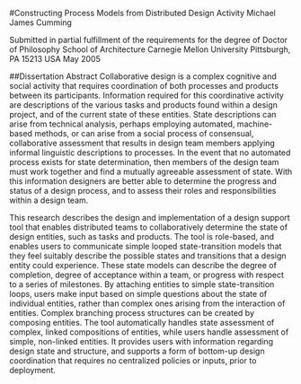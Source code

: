 #Constructing Process Models from Distributed Design Activity
Michael James Cumming

Submitted in partial fulfillment of the requirements for the degree of Doctor of Philosophy
School of Architecture
Carnegie Mellon University
Pittsburgh, PA 15213 USA
May 2005

##Dissertation Abstract
Collaborative design is a complex cognitive and social activity
that requires coordination of both processes and products between its
participants. Information required for this coordinative activity are
descriptions of the various tasks and products found within a design project,
and of the current state of these entities. State descriptions can arise from
technical analysis, perhaps employing automated, machine-based methods, or can
arise from a social process of consensual, collaborative assessment that
results in design team members applying informal linguistic descriptions to
processes. In the event that no automated process exists for state
determination, then members of the design team must work together and find a
mutually agreeable assessment of state. With this information designers are
better able to determine the progress and status of a design process, and to
assess their roles and responsibilities within a design team.

This research describes the design and implementation of a design support tool
that enables distributed teams to collaboratively determine the state of
design entities, such as tasks and products. The tool is role-based, and
enables users to communicate simple looped state-transition models that they
feel suitably describe the possible states and transitions that a design
entity could experience. These state models can describe the degree of
completion, degree of acceptance within a team, or progress with respect to a
series of milestones. By attaching entities to simple state-transition loops,
users make input based on simple questions about the state of individual
entities, rather than complex ones arising from the interaction of entities.
Complex branching process structures can be created by composing entities. The
tool automatically handles state assessment of complex, linked compositions of
entities, while users handle assessment of simple, non-linked entities. It
provides users with information regarding design state and structure, and
supports a form of bottom-up design coordination that requires no centralized
policies or inputs, prior to deployment.
